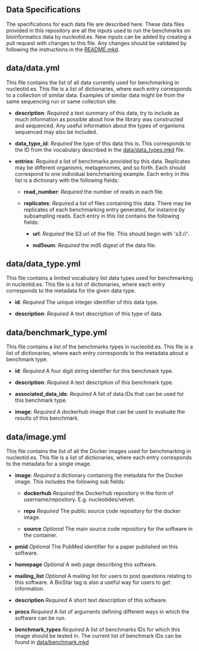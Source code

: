 ## Data Specifications

The specifications for each data file are described here. These data files
provided in this repository are all the inputs used to run the benchmarks on
bioinformatics data by nucleotid.es. New inputs can be added by creating a pull
request with changes to this file. Any changes should be validated by following
the instructions in the [README.mkd][readme].

## data/data.yml

This file contains the list of all data currently used for benchmarking in
nucleotid.es. This file is a list of dictionaries, where each entry corresponds
to a collection of similar data. Examples of similar data might be from the
same sequencing run or same collection site.

  * **description**: *Required* a text summary of this data, try to include as
    much information as possible about how the library was constructed and
    sequenced. Any useful information about the types of organisms sequenced
    may also be included.

  * **data_type_id**: *Required* the type of this data this is. This
    corresponds to the ID from the vocabulary described in the
    [data/data_types.mkd][data] file.

  * **entries**: *Required* a list of benchmarks provided by this data.
    Replicates may be different organisms, metagenomes, and so forth. Each
    should correspond to one individual benchmarking example. Each entry in
    this list is a dictionary with the following fields:

    * **read_number**: *Required* the number of reads in each file.

    * **replicates**: *Required* a list of files containing this data. There
      may be replicates of each benchmarking entry generated, for instance by
      subsampling reads. Each entry in this list contains the following fields:

        * **url**: *Required* the S3 url of the file. This should begin with
          's3://'.

        * **md5sum**: *Required* the md5 digest of the data file.

## data/data_type.yml

This file contains a limited vocabulary list data types used for benchmarking
in nucleotid.es. This file is a list of dictionaries, where each entry
corresponds to the metadata for the given data type.

  * **id**: *Required* The unique integer identifier of this data type.

  * **description**: *Required* A text description of this type of data.

## data/benchmark_type.yml

This file contains a list of the benchmarks types in nucleotid.es. This file is
a list of dictionaries, where each entry corresponds to the metadata about a
benchmark type.

  * **id**: *Required* A four digit string identifier for this benchmark type.

  * **description**: *Required* A text description of this benchmark type.

  * **associated_data_ids**: *Required* A list of data IDs that can be used for
    this benchmark type.

  * **image**: *Required* A dockerhub image that can be used to evaluate the
    results of this benchmark.


## data/image.yml

This file contains the list of all the Docker images used for benchmarking in
nucleotid.es. This file is a list of dictionaries, where each entry corresponds
to the metadata for a single image.

  * **image**: *Required* a dictionary containing the metadata for the
     Docker image. This includes the following sub fields:

    * **dockerhub** *Required* the Dockerhub repository in the form of
      username/repository. E.g. nucleotides/velvet.

    * **repo** *Required* The public source code repository for the docker
      image.

    * **source** *Optional* The main source code repository for the software in
      the container.

  * **pmid** *Optional* The PubMed identifier for a paper published on this
    software.

  * **homepage** *Optional* A web page describing this software.

  * **mailing_list** *Optional* A mailing list for users to post questions
    relating to this software. A BioStar tag is also a useful way for users to
    get information.

  * **description** *Required* A short text description of this software.

  * **procs** *Required* A list of arguments defining different ways in which
    the software can be run.

  * **benchmark_types** *Required* A list of benchmarks IDs for which this
    image should be tested in. The current list of benchmark IDs can be found
    in [data/benchmark.mkd][bench]

[bench]: https://github.com/nucleotides/nucleotides-data/blob/master/data/benchmark.mkd
[data]: https://github.com/nucleotides/nucleotides-data/blob/master/data/data_types.mkd
[readme]: https://github.com/nucleotides/nucleotides-data/blob/master/README.mkd
